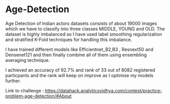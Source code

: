 # Age-Detection

Age Detection of Indian actors datasets consists of about 19000 images which we have to classify into three classes
MIDDLE, YOUNG and OLD. 
The dataset is highly imbalanced so I have used label smoothing regularization and stratified K-Fold techniques for handling this imbalance.

I have trained different models like Efficientnet_B2,B3 , Resnext50 and Densenet121 and then finally combine all of them using ensembling averaging technique.

I achieved an accuracy of 92.7% and rank of 33 out of 8082 registered particpants and the rank will keep on improve as I optimise my models further.

Link to challenge : https://datahack.analyticsvidhya.com/contest/practice-problem-age-detection/#About
